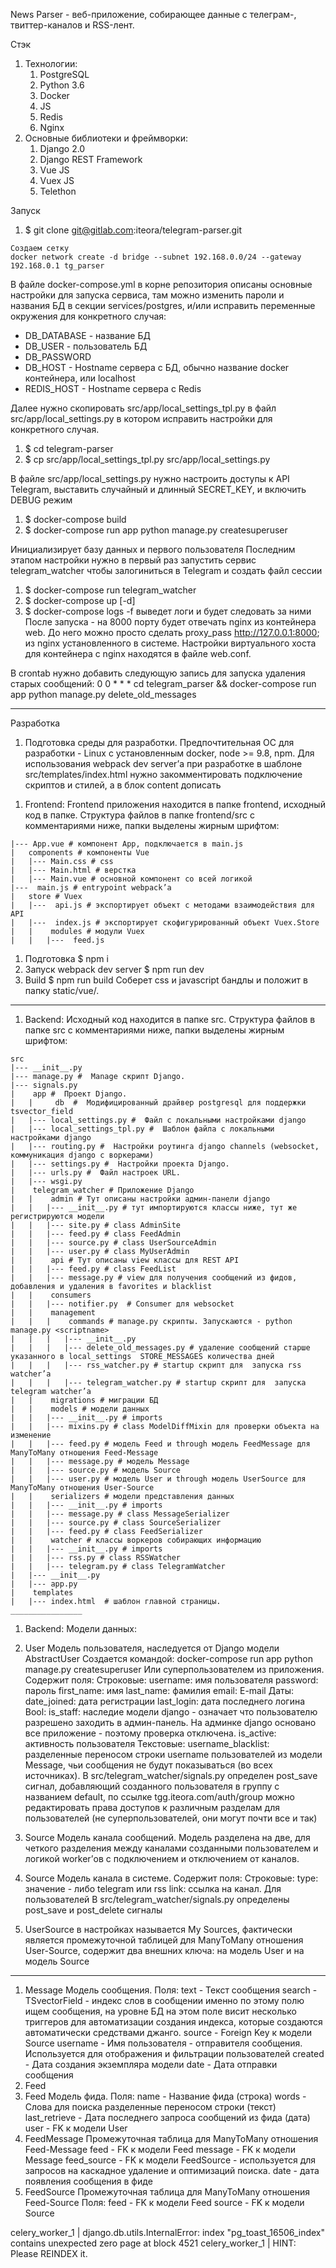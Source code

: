 News Parser - веб-приложение, собирающее данные с телеграм-, твиттер-каналов и RSS-лент.

Стэк
1. Технологии:
   1. PostgreSQL
   2. Python 3.6
   3. Docker
   4. JS
   5. Redis
   6. Nginx
1. Основные библиотеки и фреймворки:
   1. Django 2.0
   2. Django REST Framework
   3. Vue JS
   4. Vuex JS
   5. Telethon


Запуск
1. $ git clone git@gitlab.com:iteora/telegram-parser.git


```
Создаем сетку
docker network create -d bridge --subnet 192.168.0.0/24 --gateway 192.168.0.1 tg_parser
```

В файле docker-compose.yml в корне репозитория описаны основные настройки для запуска сервиса, там можно изменить пароли и названия БД в секции services/postgres, и/или исправить переменные окружения для конкретного случая:
* DB_DATABASE - название БД
* DB_USER - пользователь БД
* DB_PASSWORD
* DB_HOST - Hostname сервера с БД, обычно название docker контейнера, или localhost
* REDIS_HOST - Hostname сервера с Redis


Далее нужно скопировать src/app/local_settings_tpl.py в файл src/app/local_settings.py в котором исправить настройки для конкретного случая.


1. $ cd telegram-parser
2. $ cp src/app/local_settings_tpl.py src/app/local_settings.py


В файле src/app/local_settings.py нужно настроить доступы к API Telegram, выставить случайный и длинный SECRET_KEY, и включить DEBUG режим


1. $ docker-compose build
2. $ docker-compose run app python manage.py createsuperuser


Инициализирует базу данных и первого пользователя
Последним этапом настройки нужно в первый раз запустить сервис telegram_watcher чтобы залогиниться в Telegram и создать файл сессии


1. $ docker-compose run telegram_watcher
2. $ docker-compose up [-d]
3. $ docker-compose logs -f
выведет логи и будет следовать за ними
После запуска - на 8000 порту будет отвечать nginx из контейнера web. До него можно просто сделать proxy_pass http://127.0.0.1:8000; из nginx установленного в системе. Настройки виртуального хоста для контейнера с nginx находятся в файле web.conf.


В crontab нужно добавить следующую запись для запуска удаления старых сообщений:
0 0 * * * cd telegram_parser && docker-compose run app python manage.py delete_old_messages
________________


Разработка
1. Подготовка среды для разработки.
Предпочтительная ОС для разработки - Linux с установленным docker, node >= 9.8, npm.
Для использования webpack dev server’а при разработке  в шаблоне src/templates/index.html нужно закомментировать подключение скриптов и стилей, а в блок content дописать
<script src="http://127.0.0.1:8080/app.js"></script>


   1. Frontend:
Frontend приложения находится в папке frontend, исходный код в папке. Структура файлов в папке frontend/src с комментариями ниже, папки выделены жирным шрифтом:


```
|--- App.vue # компонент App, подключается в main.js
|   components # компоненты Vue
|   |--- Main.css # css
|   |--- Main.html # верстка
|   |--- Main.vue # основной компонент со всей логикой
|---  main.js # entrypoint webpack’а
|   store # Vuex
|   |---  api.js # экспортирует объект с методами взаимодействия для API
|   |---  index.js # экспортирует скофигурированный объект Vuex.Store
|   |    modules # модули Vuex
|   |   |---  feed.js
```

   1. Подготовка
$ npm i
   1. Запуск webpack dev server
        $ npm run dev
   1. Build
        $ npm run build
        Соберет css и javascript бандлы и положит в папку static/vue/.
________________


   1. Backend:
Исходный код находится в папке src. Структура файлов в папке src с комментариями ниже, папки выделены жирным шрифтом:


```
src
|--- __init__.py
|--- manage.py #  Manage скрипт Django.
|--- signals.py
|    app #  Проект Django.
|   |     db  #  Модифицированный драйвер postgresql для поддержки tsvector_field
|   |--- local_settings.py #  Файл с локальными настройками django
|   |--- local_settings_tpl.py #  Шаблон файла с локальными настройками django
|   |--- routing.py #  Настройки роутинга django channels (websocket, коммуникация django с воркерами)
|   |--- settings.py #  Настройки проекта Django.
|   |--- urls.py #  Файл настроек URL.
|   |--- wsgi.py
|    telegram_watcher # Приложение Django
|   |    admin # Тут описаны настройки админ-панели django
|   |   |--- __init__.py # тут импортируются классы ниже, тут же регистрируются модели
|   |   |--- site.py # class AdminSite
|   |   |--- feed.py # class FeedAdmin
|   |   |--- source.py # class UserSourceAdmin
|   |   |--- user.py # class MyUserAdmin
|   |    api # Тут описаны view классы для REST API
|   |   |--- feed.py # class FeedList
|   |   |--- message.py # view для получения сообщений из фидов, добавления и удаления в favorites и blacklist
|   |    consumers
|   |   |--- notifier.py  # Consumer для websocket
|   |    management
|   |   |    commands # manage.py скрипты. Запускаются - python manage.py <scriptname>
|   |   |   |--- __init__.py
|   |   |   |--- delete_old_messages.py # удаление сообщений старше указанного в local_settings  STORE_MESSAGES количества дней
|   |   |   |--- rss_watcher.py # startup скрипт для  запуска rss watcher’a
|   |   |   |--- telegram_watcher.py # startup скрипт для  запуска telegram watcher’a
|   |    migrations # миграции БД
|   |    models # модели данных
|   |   |--- __init__.py # imports
|   |   |--- mixins.py # class ModelDiffMixin для проверки объекта на изменение
|   |   |--- feed.py # модель Feed и through модель FeedMessage для ManyToMany отношения Feed-Message
|   |   |--- message.py # модель Message
|   |   |--- source.py # модель Source
|   |   |--- user.py # модель User и through модель UserSource для ManyToMany отношения User-Source
|   |    serializers # модели представления данных
|   |   |--- __init__.py # imports
|   |   |--- message.py # class MessageSerializer
|   |   |--- source.py # class SourceSerializer
|   |   |--- feed.py # class FeedSerializer
|   |    watcher # классы воркеров собирающих информацию
|   |   |--- __init__.py # imports
|   |   |--- rss.py # class RSSWatcher
|   |   |--- telegram.py # class TelegramWatcher
|   |--- __init__.py
|   |--- app.py
|    templates
|   |--- index.html  # шаблон главной страницы.
________________
```

   1. Backend: Модели данных:
   1. User
Модель пользователя, наследуется от Django модели AbstractUser
Создается командой:
docker-compose run app python manage.py createsuperuser
Или суперпользователем из приложения.
Содержит поля:
Строковые:
username: имя пользователя
password: пароль
first_name: имя
last_name: фамилия
email: E-mail
Даты:
date_joined: дата регистрации
last_login: дата последнего логина
Bool:
is_staff: наследие модели django - означает что пользователю разрешено заходить в админ-панель. На админке django основано все приложение - поэтому проверка отключена.
is_active: активность пользователя
Текстовые:
username_blacklist: разделенные переносом строки username пользователей из модели Message, чьи сообщения не будут показываться (во всех источниках).
В src/telegram_watcher/signals.py определен post_save сигнал, добавляющий созданного пользователя в группу с названием default, по ссылке tgg.iteora.com/auth/group можно редактировать права доступов к различным разделам для пользователей (не суперпользователей, они могут почти все и так)



   1. Source
Модель канала сообщений. Модель разделена на две, для четкого разделения между каналами созданными пользователем и логикой worker’ов с подключением и отключением от каналов.
   1. Source
        Модель канала в системе. Содержит поля:
        Строковые:
        type: значение - либо telegram или rss
        link: ссылка на канал. Для пользователей
В src/telegram_watcher/signals.py определены post_save и post_delete сигналы
   1. UserSource
в настройках называется My Sources, фактически является промежуточной таблицей для ManyToMany отношения User-Source,
содержит два внешних ключа: на модель User и на модель Source
________________


   1. Message
Модель сообщения.
Поля:
text - Текст сообщения
search - TSvectorField - индекс слов в сообщении именно по этому полю ищем сообщения, на уровне БД на этом поле висит несколько триггеров для автоматизации создания индекса, которые создаются автоматически средствами джанго.
source - Foreign Key к модели Source
username - Имя пользователя - отправителя сообщения. Используется для отображения и фильтрации пользователей
created - Дата создания экземпляра модели
date - Дата отправки сообщения
   1. Feed
   1. Feed
Модель фида. Поля:
name - Название фида (строка)
words - Слова для поиска разделенные переносом строки (текст)
last_retrieve - Дата последнего запроса сообщений из фида (дата)
user - FK к модели User
   1. FeedMessage
Промежуточная таблица для ManyToMany отношения Feed-Message
feed - FK к модели Feed
message - FK к модели Message
feed_source - FK к модели FeedSource - используется для запросов на каскадное удаление и оптимизаций поиска.
date - дата появления сообщения в фиде
   1. FeedSource
Промежуточная таблица для ManyToMany отношения Feed-Source
Поля:
feed - FK к модели Feed
source - FK к модели Source


celery_worker_1  | django.db.utils.InternalError: index "pg_toast_16506_index" contains unexpected zero page at block 4521
celery_worker_1  | HINT:  Please REINDEX it.

